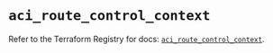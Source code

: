 # `aci_route_control_context`

Refer to the Terraform Registry for docs: [`aci_route_control_context`](https://registry.terraform.io/providers/ciscodevnet/aci/2.17.0/docs/resources/route_control_context).
